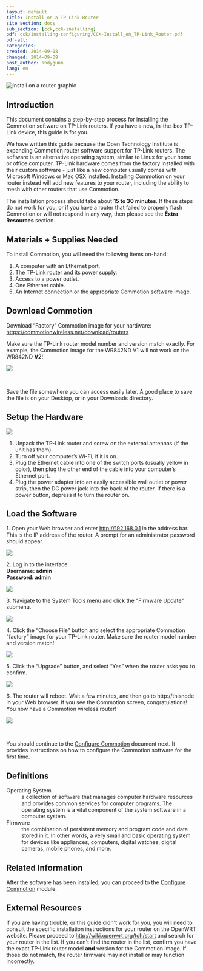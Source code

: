 ```yaml
---
layout: default
title: Install on a TP-Link Router
site_section: docs
sub_section: [cck,cck-installing]
pdf: cck/installing-configuring/CCK-Install_on_TP-Link_Router.pdf
pdf-all:
categories: 
created: 2014-09-08
changed: 2014-09-09
post_author: andygunn
lang: en
---
```


<p><img alt="Install on a router graphic" src="/files/CCK-Install_TP-Link_intro_graphic.png" class="img-responsive" /></p>

<section id="section-introduction">
<h2>Introduction</h2>

<p>This document contains a step-by-step process for installing the Commotion software on TP-Link routers. If you have a new, in-the-box TP-Link device, this guide is for you.</p>

<p>We have written this guide because the Open Technology Institute is expanding Commotion router software support for TP-Link routers. The software is an alternative operating system, similar to Linux for your home or office computer. TP-Link hardware comes from the factory installed with their custom software - just like a new computer usually comes with Microsoft Windows or Mac OSX installed. Installing Commotion on your router instead will add new features to your router, including the ability to mesh with other routers that use Commotion.</p>

<p>The installation process should take about <strong>15 to 30 minutes</strong>. If these steps do not work for you, or if you have a router that failed to properly flash Commotion or will not respond in any way, then please see the <strong>Extra Resources</strong> section.</p>
</section>

<section id="section-materials-and-supplies-needed">
<h2>Materials + Supplies Needed</h2>

<p>To install Commotion, you will need the following items on-hand:</p>

<ol class="rteindent1">
    <li>A computer with an Ethernet port.</li>
    <li>The TP-Link router and its power supply.</li>
    <li>Access to a power outlet.</li>
    <li>One Ethernet cable.</li>
    <li>An Internet connection or the appropriate Commotion software image.</li>
</ol>

</section>

<section id="section-download-commotion">
<h2>Download Commotion</h2>

<p>Download “Factory” Commotion image for your hardware:<br />
<a href="/download/routers">https://commotionwireless.net/download/routers</a></p>

<p>Make sure the TP-Link router model number and version match exactly. For example, the Commotion image for the WR842ND V1 will not work on the WR842ND <strong>V2</strong>!</p>

<p><img src="/files/CCK-Install_TP-Link_download_screenshot.png" class="img-responsive" /></p>

<p>&nbsp;</p>

<p class="tip">Save the file somewhere you can access easily later. A good place to save the file is on your Desktop, or in your Downloads directory.</p>
</section>

<section id="setup-the-hardware">
<h2>Setup the Hardware</h2>

<p><img src="/files/CCK-Install_TP-Link_prepare_hardware.png" class="img-responsive" /></p>

<ol class="rteindent1">
    <li>Unpack the TP-Link router and screw on the external antennas (if the unit has them).</li>
    <li>Turn off your computer’s Wi-Fi, if it is on.</li>
    <li>Plug the Ethernet cable into one of the switch ports (usually yellow in color), then plug the other end of the cable into your computer’s Ethernet port.</li>
    <li>Plug the power adapter into an easily accessible wall outlet or power strip, then the DC power jack into the back of the router. If there is a power button, depress it to turn the router on.</li>
</ol>
</section>

<section id="load-software">
<h2>Load the Software</h2>

<p>1. Open your Web browser and enter <a href="http://192.168.0.1">http://192.168.0.1</a> in the address bar. This is the IP address of the router. A prompt for an administrator password should appear.</p>
<p><img src="/files/CCK-Install_TP-Link_admin_login1.png" class="img-responsive" /></p>

<p>2. Log in to the interface:<br />
<strong>Username: admin<br />
Password: admin</strong></p>

<p><img src="/files/CCK-Install_TP-Link_admin_login2.png" class="img-responsive" /></p>

<p>3. Navigate to the System Tools menu and click the "Firmware Update" submenu.</p>
<p><img src="/files/CCK-Install_TP-Link_firmware_menu.png" class="img-responsive" /></p>

<p>4. Click the “Choose File” button and select the appropriate Commotion “factory” image for your TP-Link router. Make sure the router model number and version match!</p>
<p><img src="/files/CCK-Install_TP-Link_firmware_upload1.png" class="img-responsive" /></p>

<p>5. Click the “Upgrade” button, and select “Yes” when the router asks you to confirm.</p>
<p><img src="/files/CCK-Install_TP-Link_firmware_upload2.png" class="img-responsive" /></p>

<p>6. The router will reboot. Wait a few minutes, and then go to http://thisnode in your Web browser. If you see the Commotion screen, congratulations! You now have a Commotion wireless router!</p>
<p><img src="/files/CCK-Install_TP-Link_Commotion_thisnode.png" class="img-responsive" /></p>

<p>&nbsp;</p>

<p>You should continue to the <a href="/docs/cck/installing-configuring/configure-commotion">Configure Commotion</a> document next. It provides instructions on how to configure the Commotion software for the first time.</p>
</section>

<section id="section-definitions">
<h2>Definitions</h2>

<dl>
	<dt>Operating System</dt>
	<dd>a collection of software that manages computer hardware resources and provides common services for computer programs. The operating system is a vital component of the system software in a computer system.</dd>
	<dt>Firmware</dt>
	<dd>the combination of persistent memory and program code and data stored in it. In other words, a very small and basic operating system for devices like appliances, computers, digital watches, digital cameras, mobile phones, and more.</dd>
</dl>
</section>

<section class="related-information" id="section-related-information">
<h2>Related Information</h2>

<p>After the software has been installed, you can proceed to the <a href="/docs/cck/installing-configuring/configure-commotion">Configure Commotion</a> module.</p>
</section>

<section class="external-resources" id="section-external-resources">
<h2>External Resources</h2>

<p>If you are having trouble, or this guide didn't work for you, you will need to consult the specific installation instructions for your router on the OpenWRT website. Please proceed to <a href="http://wiki.openwrt.org/toh/start">http://wiki.openwrt.org/toh/start</a> and search for your router in the list. If you can't find the router in the list, confirm you have the exact TP-Link router model <strong>and</strong> version for the Commotion image. If those do not match, the router firmware may not install or may function incorrectly.</p>

</section>
 
